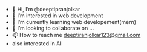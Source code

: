 - 👋 Hi, I’m @deeptipranjolkar
- 👀 I’m interested in web development
- 🌱 I’m currently learning web developement(mern)
- 💞️ I’m looking to collaborate on ...
- 📫 How to reach me deeptiranjolkar123@gmail.com
- also interested in AI 

<!---
deeptipranjolkar/deeptipranjolkar is a ✨ special ✨ repository because its `README.md` (this file) appears on your GitHub profile.
You can click the Preview link to take a look at your changes.
--->
